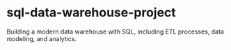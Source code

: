 # sql-data-warehouse-project
Building a modern data warehouse with SQL, including ETL processes, data modeling, and analytics.
